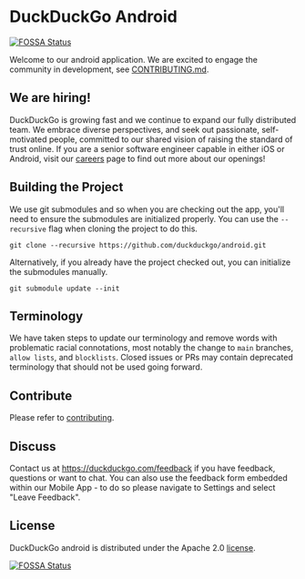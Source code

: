 # DuckDuckGo Android
[![FOSSA Status](https://app.fossa.com/api/projects/git%2Bgithub.com%2Ftrentontemple%2Fduckduckgo-android.svg?type=shield)](https://app.fossa.com/projects/git%2Bgithub.com%2Ftrentontemple%2Fduckduckgo-android?ref=badge_shield)


Welcome to our android application. We are excited to engage the community in development, see [CONTRIBUTING.md](CONTRIBUTING.md).

## We are hiring!
DuckDuckGo is growing fast and we continue to expand our fully distributed team. We embrace diverse perspectives, and seek out passionate, self-motivated people, committed to our shared vision of raising the standard of trust online. If you are a senior software engineer capable in either iOS or Android, visit our [careers](https://duckduckgo.com/hiring/#open) page to find out more about our openings!

## Building the Project
We use git submodules and so when you are checking out the app, you'll need to ensure the submodules are initialized properly. You can use the `--recursive` flag when cloning the project to do this.

    git clone --recursive https://github.com/duckduckgo/android.git

Alternatively, if you already have the project checked out, you can initialize the submodules manually.

    git submodule update --init
    
## Terminology

We have taken steps to update our terminology and remove words with problematic racial connotations, most notably the change to `main` branches, `allow lists`, and `blocklists`. Closed issues or PRs may contain deprecated terminology that should not be used going forward.

## Contribute

Please refer to [contributing](CONTRIBUTING.md).

## Discuss

Contact us at https://duckduckgo.com/feedback if you have feedback, questions or want to chat. You can also use the feedback form embedded within our Mobile App - to do so please navigate to Settings and select "Leave Feedback".

## License
DuckDuckGo android is distributed under the Apache 2.0 [license](LICENSE).


[![FOSSA Status](https://app.fossa.com/api/projects/git%2Bgithub.com%2Ftrentontemple%2Fduckduckgo-android.svg?type=large)](https://app.fossa.com/projects/git%2Bgithub.com%2Ftrentontemple%2Fduckduckgo-android?ref=badge_large)